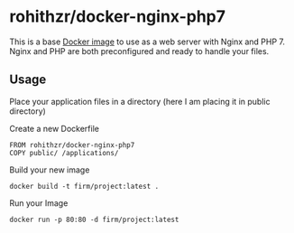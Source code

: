 # rohithzr/docker-nginx-php7

This is a base [Docker image](https://www.docker.com/) to use as a web server with Nginx and PHP 7.
Nginx and PHP are both preconfigured and ready to handle your files.

## Usage

Place your application files in a directory (here I am placing it in public directory)

Create a new Dockerfile
```
FROM rohithzr/docker-nginx-php7
COPY public/ /applications/
```

Build your new image

```
docker build -t firm/project:latest .
```

Run your Image
```
docker run -p 80:80 -d firm/project:latest
```